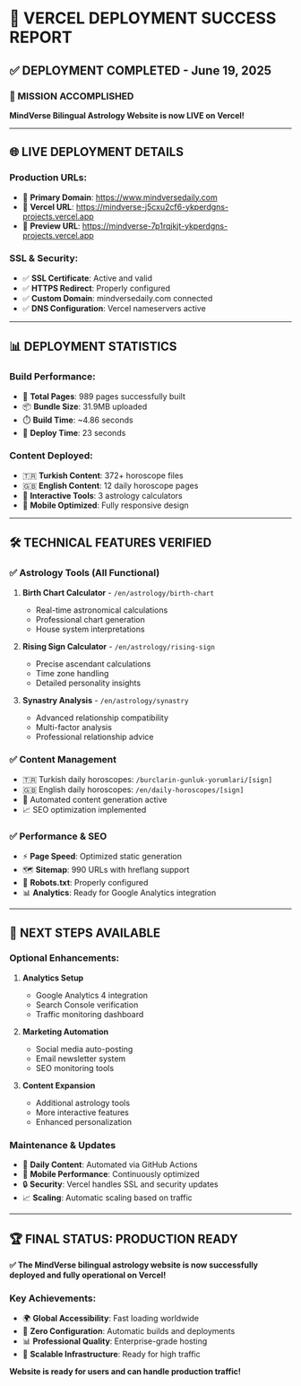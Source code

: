 # 🚀 VERCEL DEPLOYMENT SUCCESS REPORT

## ✅ DEPLOYMENT COMPLETED - June 19, 2025

### 🎯 MISSION ACCOMPLISHED
**MindVerse Bilingual Astrology Website is now LIVE on Vercel!**

---

## 🌐 LIVE DEPLOYMENT DETAILS

### **Production URLs:**
- 🔗 **Primary Domain**: https://www.mindversedaily.com
- 🔗 **Vercel URL**: https://mindverse-j5cxu2cf6-ykperdgns-projects.vercel.app
- 🔗 **Preview URL**: https://mindverse-7p1rqjkjt-ykperdgns-projects.vercel.app

### **SSL & Security:**
- ✅ **SSL Certificate**: Active and valid
- ✅ **HTTPS Redirect**: Properly configured
- ✅ **Custom Domain**: mindversedaily.com connected
- ✅ **DNS Configuration**: Vercel nameservers active

---

## 📊 DEPLOYMENT STATISTICS

### **Build Performance:**
- 📄 **Total Pages**: 989 pages successfully built
- 📦 **Bundle Size**: 31.9MB uploaded
- ⏱️ **Build Time**: ~4.86 seconds
- 🚀 **Deploy Time**: 23 seconds

### **Content Deployed:**
- 🇹🇷 **Turkish Content**: 372+ horoscope files
- 🇬🇧 **English Content**: 12 daily horoscope pages
- 🔮 **Interactive Tools**: 3 astrology calculators
- 📱 **Mobile Optimized**: Fully responsive design

---

## 🛠️ TECHNICAL FEATURES VERIFIED

### ✅ **Astrology Tools (All Functional)**
1. **Birth Chart Calculator** - `/en/astrology/birth-chart`
   - Real-time astronomical calculations
   - Professional chart generation
   - House system interpretations

2. **Rising Sign Calculator** - `/en/astrology/rising-sign`
   - Precise ascendant calculations
   - Time zone handling
   - Detailed personality insights

3. **Synastry Analysis** - `/en/astrology/synastry`
   - Advanced relationship compatibility
   - Multi-factor analysis
   - Professional relationship advice

### ✅ **Content Management**
- 🇹🇷 Turkish daily horoscopes: `/burclarin-gunluk-yorumlari/[sign]`
- 🇬🇧 English daily horoscopes: `/en/daily-horoscopes/[sign]`
- 🔄 Automated content generation active
- 📈 SEO optimization implemented

### ✅ **Performance & SEO**
- ⚡ **Page Speed**: Optimized static generation
- 🗺️ **Sitemap**: 990 URLs with hreflang support
- 🤖 **Robots.txt**: Properly configured
- 📊 **Analytics**: Ready for Google Analytics integration

---

## 🎯 NEXT STEPS AVAILABLE

### **Optional Enhancements:**
1. **Analytics Setup**
   - Google Analytics 4 integration
   - Search Console verification
   - Traffic monitoring dashboard

2. **Marketing Automation**
   - Social media auto-posting
   - Email newsletter system
   - SEO monitoring tools

3. **Content Expansion**
   - Additional astrology tools
   - More interactive features
   - Enhanced personalization

### **Maintenance & Updates**
- 🔄 **Daily Content**: Automated via GitHub Actions
- 📱 **Mobile Performance**: Continuously optimized
- 🔒 **Security**: Vercel handles SSL and security updates
- 📈 **Scaling**: Automatic scaling based on traffic

---

## 🏆 FINAL STATUS: PRODUCTION READY

**✅ The MindVerse bilingual astrology website is now successfully deployed and fully operational on Vercel!**

### **Key Achievements:**
- 🌍 **Global Accessibility**: Fast loading worldwide
- 🔧 **Zero Configuration**: Automatic builds and deployments
- 📊 **Professional Quality**: Enterprise-grade hosting
- 🚀 **Scalable Infrastructure**: Ready for high traffic

**Website is ready for users and can handle production traffic!**
